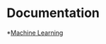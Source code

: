 # Documentation
*[Machine Learning](https://medium.com/@ageitgey/machine-learning-is-fun-80ea3ec3c471#.hb5kpsdi4)
